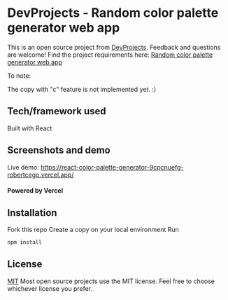 # DevProjects - Random color palette generator web app

This is an open source project from [DevProjects](http://www.codementor.io/projects). Feedback and questions are welcome!
Find the project requirements here: [Random color palette generator web app](https://www.codementor.io/projects/web/random-color-palette-generator-web-app-ccdljvurh6)

To note:

The copy with "c" feature is not implemented yet. :)

## Tech/framework used

Built with React

## Screenshots and demo

Live demo: https://react-color-palette-generator-9cpcnuefg-robertcego.vercel.app/
#### Powered by Vercel

## Installation

Fork this repo
Create a copy on your local environment 
Run 
```javascript
npm install
```

## License

[MIT](https://choosealicense.com/licenses/mit/)
Most open source projects use the MIT license. Feel free to choose whichever license you prefer.
